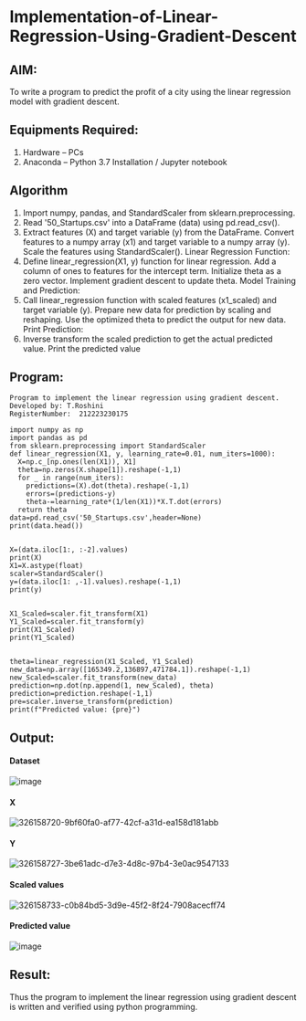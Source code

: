 # Implementation-of-Linear-Regression-Using-Gradient-Descent

## AIM:
To write a program to predict the profit of a city using the linear regression model with gradient descent.

## Equipments Required:
1. Hardware – PCs
2. Anaconda – Python 3.7 Installation / Jupyter notebook

## Algorithm

1. Import numpy, pandas, and StandardScaler from sklearn.preprocessing.
2. Read '50_Startups.csv' into a DataFrame (data) using pd.read_csv().
3. Extract features (X) and target variable (y) from the DataFrame. Convert features to a numpy array (x1) and target variable to a numpy array (y). Scale the features using StandardScaler(). Linear Regression Function:
4. Define linear_regression(X1, y) function for linear regression. Add a column of ones to features for the intercept term. Initialize theta as a zero vector. Implement gradient descent to update theta. Model Training and Prediction:
5. Call linear_regression function with scaled features (x1_scaled) and target variable (y). Prepare new data for prediction by scaling and reshaping. Use the optimized theta to predict the output for new data. Print Prediction:
6. Inverse transform the scaled prediction to get the actual predicted value. Print the predicted value

## Program:
```
Program to implement the linear regression using gradient descent.
Developed by: T.Roshini
RegisterNumber:  212223230175

import numpy as np
import pandas as pd
from sklearn.preprocessing import StandardScaler
def linear_regression(X1, y, learning_rate=0.01, num_iters=1000):
  X=np.c_[np.ones(len(X1)), X1]
  theta=np.zeros(X.shape[1]).reshape(-1,1)
  for _ in range(num_iters):
    predictions=(X).dot(theta).reshape(-1,1)
    errors=(predictions-y)
    theta-=learning_rate*(1/len(X1))*X.T.dot(errors)
  return theta
data=pd.read_csv('50_Startups.csv',header=None)
print(data.head())


X=(data.iloc[1:, :-2].values)
print(X)
X1=X.astype(float)
scaler=StandardScaler()
y=(data.iloc[1: ,-1].values).reshape(-1,1)
print(y)


X1_Scaled=scaler.fit_transform(X1)
Y1_Scaled=scaler.fit_transform(y)
print(X1_Scaled)
print(Y1_Scaled)


theta=linear_regression(X1_Scaled, Y1_Scaled)
new_data=np.array([165349.2,136897,471784.1]).reshape(-1,1)
new_Scaled=scaler.fit_transform(new_data)
prediction=np.dot(np.append(1, new_Scaled), theta)
prediction=prediction.reshape(-1,1)
pre=scaler.inverse_transform(prediction)
print(f"Predicted value: {pre}")
```

## Output:

#### Dataset
![image](https://github.com/user-attachments/assets/ad48d1d5-a1a8-41a5-b4f3-c6613ce088e2)

#### X
![326158720-9bf60fa0-af77-42cf-a31d-ea158d181abb](https://github.com/user-attachments/assets/7650568c-1516-4917-a9b9-f5d93635b967)

#### Y
![326158727-3be61adc-d7e3-4d8c-97b4-3e0ac9547133](https://github.com/user-attachments/assets/615fe446-ddef-4f0c-92b0-884ebe1e7e80)

#### Scaled values
![326158733-c0b84bd5-3d9e-45f2-8f24-7908acecff74](https://github.com/user-attachments/assets/5c4efc93-7e6b-4118-8b15-2d839a13f6f7)

#### Predicted value
![image](https://github.com/user-attachments/assets/c3b159b8-3ac9-4922-a7b4-8c3742d4c055)

## Result:
Thus the program to implement the linear regression using gradient descent is written and verified using python programming.
